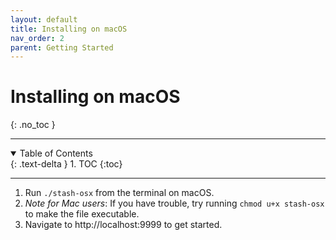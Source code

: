 ```yaml
---
layout: default
title: Installing on macOS
nav_order: 2
parent: Getting Started
---
```

# Installing on macOS
{: .no_toc }

---

<details open markdown="block">
  <summary>
    Table of Contents
  </summary>
  {: .text-delta }
1. TOC
{:toc}
</details>

---

1. Run `./stash-osx` from the terminal on macOS.
2. _Note for Mac users_: If you have trouble, try running `chmod u+x stash-osx` to make the file executable.
3. Navigate to http://localhost:9999 to get started.